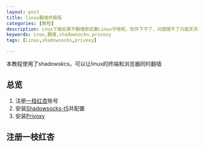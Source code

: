 ```yaml
---
layout: post
title: linux翻墙终极版
categories: [教程]
description: Lnux下面如果不翻墙那还要Linux干啥呢，软件下不了，问题搜不了只能天天看百度新闻，那还不如退回windows玩儿游戏呢
keywords: Lnux,翻墙,shadowsocks,privoxy
tags: [Linux,shadowsocks,privoxy]

---
```

本教程使用了shadowskcs，可以让linux的终端和浏览器同时翻墙

## 总览
1. 注册[一枝红杏](http://my.yizhihongxng.com/aff.php?aff=1943)账号
1. 安装[Shadowsocks-t5](https://github.com/shadowsocks/shadowsocks-qt5)并配置
1. 安装[Privoxy](https://www.privoxy.org/)


## 注册一枝红杏
